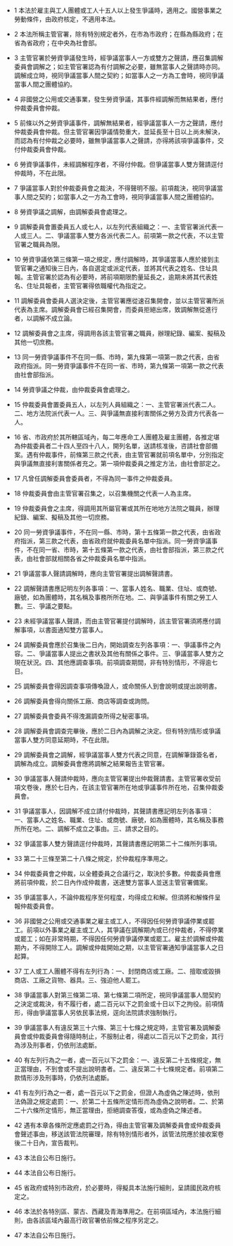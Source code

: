 * 1 本法於雇主與工人團體或工人十五人以上發生爭議時，適用之。國營事業之勞動條件，由政府核定，不適用本法。

* 2 本法所稱主管官署，除有特別規定者外，在市為市政府；在縣為縣政府；在省為省政府；在中央為社會部。

* 3 主管官署於勞資爭議發生時，經爭議當事人一方或雙方之聲請，應召集調解委員會調解之；如主管官署認為有付調解之必要，雖無當事人之聲請時亦同。調解成立時，視同爭議當事人間之契約；如當事人之一方為工會時，視同爭議當事人間之團體協約。

* 4 非國營之公用或交通事業，發生勞資爭議，其事件經調解而無結果者，應付仲裁委員會仲裁。

* 5 前條以外之勞資爭議事件，調解無結果者，經爭議當事人一方之聲請，應付仲裁委員會仲裁。但主管官署因爭議情勢重大，並延長至十日以上尚未解決，而認為有付仲裁之必要時，雖無爭議當事人之聲請，亦得將該項爭議事件，交付仲裁委員會仲裁。

* 6 勞資爭議事件，未經調解程序者，不得付仲裁。但爭議當事人雙方聲請逕付仲裁時，不在此限。

* 7 爭議當事人對於仲裁委員會之裁決，不得聲明不服。前項裁決，視同爭議當事人間之契約；如當事人之一方為工會時，視同爭議當事人間之團體協約。

* 8 勞資爭議之調解，由調解委員會處理之。

* 9 調解委員會置委員五人或七人，以左列代表組織之：一、主管官署派代表一人或三人。二、爭議當事人雙方各派代表二人。前項第一款之代表，不以主管官署之職員為限。

* 10 勞資爭議依第三條第一項之規定，應付調解時，其爭議當事人應於接到主管官署之通知後三日內，各自選定或派定代表，並將其代表之姓名、住址具報。主管官署於認為有必要時，將前項期限酌量延長之，逾期未將其代表姓名、住址具報者，主管官署得依職權代為指定之。

* 11 調解委員會委員人選決定後，主管官署應從速召集開會，並以主管官署所派代表為主席。調解委員會已經召集開會，而委員拒絕出席，致調解無從進行者，以調解不成立論。

* 12 調解委員會之主席，得調用各該主管官署之職員，辦理紀錄、編案、擬稿及其他一切庶務。

* 13 同一勞資爭議事件不在同一縣、市時，第九條第一項第一款之代表，由省政府指派。同一勞資爭議事件不在同一省、市時，第九條第一項第一款之代表由社會部指派。

* 14 勞資爭議之仲裁，由仲裁委員會處理之。

* 15 仲裁委員會置委員五人，以左列人員組織之：一、主管官署派代表二人。二、地方法院派代表一人。三、與爭議無直接利害關係之勞方及資方代表各一人。

* 16 省、市政府於其所轄區域內，每二年應命工人團體及雇主團體，各推定堪為仲裁委員者二十四人至四十八人，開列名單，送請核准後，咨請社會部備案。遇有仲裁事件，前條第三款之代表，由主管官署就前項名單中，分別指定與爭議無直接利害關係者充之。第一項仲裁委員之推定方法，由社會部定之。

* 17 凡曾任調解委員會委員者，不得為同一事件之仲裁委員。

* 18 仲裁委員會由主管官署召集之，以召集機關之代表一人為主席。

* 19 仲裁委員會之主席，得調用其所屬官署或其所在地地方法院之職員，辦理紀錄、編案、擬稿及其他一切庶務。

* 20 同一勞資爭議事件，不在同一縣、市時，第十五條第一款之代表，由省政府指派，第三款之代表，由省政府就仲裁委員名單中指派。同一勞資爭議事件，不在同一省、市時，第十五條第一款之代表，由社會部指派，第三款之代表，由社會部就相關各省之仲裁委員名單中指派。

* 21 爭議當事人聲請調解時，應向主管官署提出調解聲請書。

* 22 調解聲請書應記明左列各事項：一、當事人姓名、職業、住址、或商號、廠號，如為團體時，其名稱及事務所所在地。二、與爭議事件有關之勞工人數。三、爭議之要點。

* 23 未經爭議當事人聲請，而由主管官署提付調解時，該主管官署須將應付調解事項，以書面通知雙方當事人。

* 24 調解委員會應於召集後二日內，開始調查左列各事項：一、爭議事件之內容。二、爭議當事人提出之書狀及其他有關係之事件。三、爭議當事人雙方之現在狀況。四、其他應調查事項。前項調查期間，非有特別情形，不得逾七日。

* 25 調解委員會得因調查事項傳喚證人，或命關係人到會說明或提出說明書。

* 26 調解委員會得向關係工廠、商店等調查或詢問。

* 27 調解委員會委員不得洩漏調查所得之秘密事項。

* 28 調解委員會調查完畢後，應於二日內為調解之決定。但有特別情形或爭議當事人雙方同意延期時，不在此限。

* 29 調解委員會之調解，經爭議當事人雙方代表之同意，在調解筆錄簽名者，調解為成立。調解委員會應將調解之結果報告主管官署。

* 30 爭議當事人聲請仲裁時，應向主管官署提出仲裁聲請書。主管官署收受前項文卷後，應於七日內，在該主管官署所在地或爭議事件所在地，召集仲裁委員會。

* 31 爭議當事人，因調解不成立請付仲裁時，其聲請書應記明左列各事項：一、當事人之姓名、職業、住址、或商號、廠號，如為團體時，其名稱及事務所所在地。二、調解不成立之事由。三、請求之目的。

* 32 爭議當事人雙方聲請逕付仲裁時，其聲請書應記明第二十二條所列事項。

* 33 第二十三條至第二十八條之規定，於仲裁程序準用之。

* 34 仲裁委員會之仲裁，以全體委員之合議行之，取決於多數。仲裁委員會應將前項仲裁，於二日內作成仲裁書，送達雙方當事人並送主管官署備案。

* 35 爭議當事人，不論仲裁程序至何程度，均得成立和解。但須將和解條件呈報仲裁委員會。

* 36 非國營之公用或交通事業之雇主或工人，不得因任何勞資爭議停業或罷工。前項以外事業之雇主或工人，其爭議在調解期內或已付仲裁者，不得停業或罷工；如在非常時期，不得因任何勞資爭議停業或罷工。雇主於調解或仲裁期內，不得開除工人。調解或仲裁開始之期，以主管官署通知爭議當事人之日起算。

* 37 工人或工人團體不得有左列行為：一、封閉商店或工廠。二、擅取或毀損商店、工廠之貨物、器具。三、強迫他人罷工。

* 38 爭議當事人對第三條第二項、第七條第二項所定，視同爭議當事人間契約之決定或裁決，有不履行者，處二百元以下之罰金或十日以下之拘役。前項情形，得由爭議當事人另依民事法規，逕向法院請求強制執行。

* 39 爭議當事人有違反第三十六條、第三十七條之規定時，主管官署及調解委員會或仲裁委員會得隨時制止，不服制止者，得處以二百元以下之罰金，其行為涉及刑事者，仍依刑法處斷。

* 40 有左列行為之一者，處一百元以下之罰金：一、違反第二十五條規定，無正當理由，不到會或不提出說明書者。二、違反第二十七條規定者。前項第二款情形涉及刑事時，仍依刑法處斷。

* 41 有左列行為之一者，處一百元以下之罰金，但證人為虛偽之陳述時，依刑法偽證之規定處罰：一、於第二十五條所定情形而為虛偽之說明者。二、於第二十六條所定情形，無正當理由，拒絕調查答復，或為虛偽之陳述者。

* 42 遇有本章各條所定應處罰之行為，得由主管官署及調解委員會或仲裁委員會聲述事由，移送該管法院審理，除有特別情形者外，該管法院應於接收案卷後二十日內，宣告裁判。

* 43 本法自公布日施行。

* 44 本法自公布日施行。

* 45 省政府或特別市政府，於必要時，得擬具本法施行細則，呈請國民政府核定之。

* 46 本法於各特別區、蒙古、西藏及青海準用之。在前項區域內，本法施行細則，由各該區域內最高行政官署依前條之程序另定之。

* 47 本法自公布日施行。

